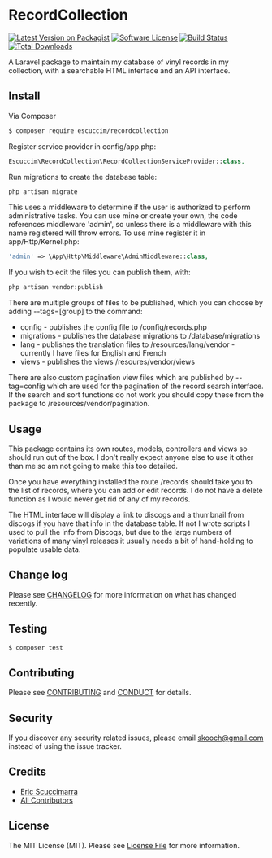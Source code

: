 # RecordCollection

[![Latest Version on Packagist][ico-version]][link-packagist]
[![Software License][ico-license]](LICENSE.md)
[![Build Status][ico-travis]][link-travis]
[![Total Downloads][ico-downloads]][link-downloads]

A Laravel package to maintain my database of vinyl records in my collection, with a searchable HTML interface and an API interface.

## Install

Via Composer

``` bash
$ composer require escuccim/recordcollection
```

Register service provider in config/app.php:
```php
Escuccim\RecordCollection\RecordCollectionServiceProvider::class,
```

Run migrations to create the database table:
```bash
php artisan migrate
```

This uses a middleware to determine if the user is authorized to perform administrative tasks. You can use mine or create your own, the code references middleware 'admin', so unless there is a middleware with this name registered will throw errors. To use mine register it in app/Http/Kernel.php:
```php
'admin' => \App\Http\Middleware\AdminMiddleware::class,
```

If you wish to edit the files you can publish them, with:
```bash
php artisan vendor:publish
```

There are multiple groups of files to be published, which you can choose by adding --tags=[group] to the command:
- config - publishes the config file to /config/records.php
- migrations - publishes the database migrations to /database/migrations
- lang - publishes the translation files to /resources/lang/vendor - currently I have files for English and French
- views - publishes the views /resoures/vendor/views

There are also custom pagination view files which are published by --tag=config which are used for the pagination of the record search interface. If the search and sort functions do not work you should copy these from the package to /resources/vendor/pagination.

## Usage
This package contains its own routes, models, controllers and views so should run out of the box. I don't really expect anyone else to use it other than me so am not going to make this too detailed. 

Once you have everything installed the route /records should take you to the list of records, where you can add or edit records. I do not have a delete function as I would never get rid of any of my records.

The HTML interface will display a link to discogs and a thumbnail from discogs if you have that info in the database table. If not I wrote scripts I used to pull the info from Discogs, but due to the large numbers of variations of many vinyl releases it usually needs a bit of hand-holding to populate usable data.

## Change log

Please see [CHANGELOG](CHANGELOG.md) for more information on what has changed recently.

## Testing

``` bash
$ composer test
```

## Contributing

Please see [CONTRIBUTING](CONTRIBUTING.md) and [CONDUCT](CONDUCT.md) for details.

## Security

If you discover any security related issues, please email skooch@gmail.com instead of using the issue tracker.

## Credits

- [Eric Scuccimarra][link-author]
- [All Contributors][link-contributors]

## License

The MIT License (MIT). Please see [License File](LICENSE.md) for more information.

[ico-version]: https://img.shields.io/packagist/v/escuccim/recordcollection.svg?style=flat-square
[ico-license]: https://img.shields.io/badge/license-MIT-brightgreen.svg?style=flat-square
[ico-travis]: https://img.shields.io/travis/escuccim/RecordCollection/master.svg?style=flat-square
[ico-scrutinizer]: https://img.shields.io/scrutinizer/coverage/g/escuccim/RecordCollection.svg?style=flat-square
[ico-code-quality]: https://img.shields.io/scrutinizer/g/escuccim/RecordCollection.svg?style=flat-square
[ico-downloads]: https://img.shields.io/packagist/dt/escuccim/recordcollection.svg?style=flat-square

[link-packagist]: https://packagist.org/packages/escuccim/recordcollection
[link-travis]: https://travis-ci.org/escuccim/RecordCollection
[link-scrutinizer]: https://scrutinizer-ci.com/g/escuccim/RecordCollection/code-structure
[link-code-quality]: https://scrutinizer-ci.com/g/escuccim/RecordCollection
[link-downloads]: https://packagist.org/packages/escuccim/recordcollection
[link-author]: https://github.com/escuccim
[link-contributors]: ../../contributors
